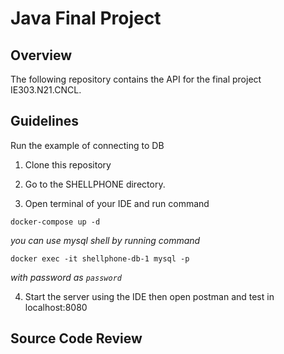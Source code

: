 # Java Final Project

## Overview
The following repository contains the API for the final project IE303.N21.CNCL.

## Guidelines
Run the example of connecting to DB

1. Clone this repository

2. Go to the SHELLPHONE directory.

3. Open terminal of your IDE and run command

```
docker-compose up -d
```
*you can use mysql shell by running command*
```
docker exec -it shellphone-db-1 mysql -p
```
*with password as `password`*

4. Start the server using the IDE then open postman and test in localhost:8080
## Source Code Review
